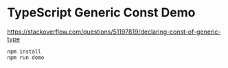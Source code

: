 TypeScript Generic Const Demo
===========================

https://stackoverflow.com/questions/51197819/declaring-const-of-generic-type

```
npm install
npm run demo
```
